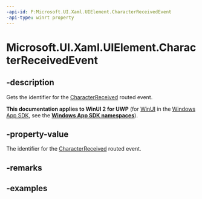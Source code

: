 ```yaml
---
-api-id: P:Microsoft.UI.Xaml.UIElement.CharacterReceivedEvent
-api-type: winrt property
---
```


<!-- Property syntax.
public RoutedEvent CharacterReceivedEvent { get; }
-->

# Microsoft.UI.Xaml.UIElement.CharacterReceivedEvent

## -description
Gets the identifier for the [CharacterReceived](uielement_characterreceived.md) routed event.

**This documentation applies to WinUI 2 for UWP** (for [WinUI](/windows/apps/winui/winui3/) in the [Windows App SDK](/windows/apps/windows-app-sdk/), see the **[Windows App SDK namespaces](/windows/windows-app-sdk/api/winrt/)**).

## -property-value
The identifier for the [CharacterReceived](uielement_characterreceived.md) routed event.

## -remarks

## -examples
